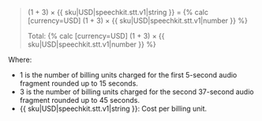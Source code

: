 > (1 + 3) × {{ sku|USD|speechkit.stt.v1|string }} = {% calc [currency=USD] (1 + 3) × {{ sku|USD|speechkit.stt.v1|number }} %}
>
> Total: {% calc [currency=USD] (1 + 3) × {{ sku|USD|speechkit.stt.v1|number }} %}

Where:

* 1 is the number of billing units charged for the first 5-second audio fragment rounded up to 15 seconds.
* 3 is the number of billing units charged for the second 37-second audio fragment rounded up to 45 seconds.
* {{ sku|USD|speechkit.stt.v1|string }}: Cost per billing unit.